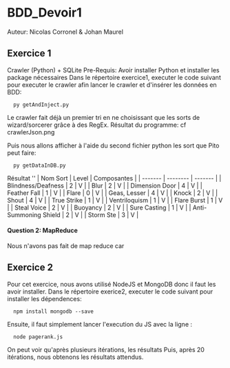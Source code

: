 # BDD_Devoir1
Auteur: Nicolas Corronel & Johan Maurel

## Exercice 1

Crawler (Python) + SQLite
Pre-Requis: Avoir installer Python et installer les package nécessaires
Dans le répertoire exercice1, executer le code suivant pour executer le crawler afin lancer le crawler et d'insérer les données en BDD:
```
  py getAndInject.py
```
Le crawler fait déjà un premier tri en ne choisissant que les sorts de wizard/sorcerer grâce à des RegEx.
Résultat du programme: cf crawlerJson.png

Puis nous allons afficher à l'aide du second fichier python les sort que Pito peut faire: 
```
  py getDataInDB.py
```
Résultat ''
| Nom Sort | Level | Composantes |
| ------- | -------- | ------- |
| Blindness/Deafness | 2 | V |
| Blur | 2 | V |
| Dimension Door | 4 | V |
| Feather Fall | 1 | V |
| Flare | 0 | V |
| Geas, Lesser | 4 | V |
| Knock | 2 | V |
| Shout | 4 | V |
| True Strike | 1 | V |
| Ventriloquism |  1 | V |
| Flare Burst | 1 | V |
| Steal Voice | 2 | V |
| Buoyancy | 2 | V |
| Sure Casting | 1 | V |
| Anti-Summoning Shield | 2 | V |
| Storm Ste | 3 | V |

#### Question 2: MapReduce
Nous n'avons pas fait de map reduce car

## Exercice 2
Pour cet exercice, nous avons utilisé NodeJS et MongoDB donc il faut les avoir installer.
Dans le répertoire exerice2, executer le code suivant pour installer les dépendences: 

```
  npm install mongodb --save
```
Ensuite, il faut simplement lancer l'execution du JS avec la ligne :
```
  node pagerank.js
```
On peut voir qu'après plusieurs itérations, les résultats
Puis, après 20 itérations, nous obtenons les résultats attendus.



